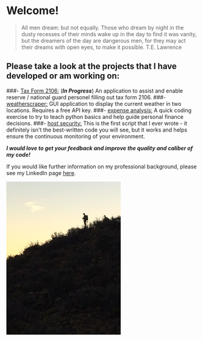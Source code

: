 # Welcome!

>All men dream: but not equally. 
>Those who dream by night in the dusty recesses of their minds wake up in the day to find it was vanity, 
>but the dreamers of the day are dangerous men, for they may act their dreams with open eyes, to make it possible. 
>T.E. Lawrence

## Please take a look at the projects that I have developed or am working on:
###- [Tax Form 2106:](https://github.com/skipmcgee/2106) (***In Progress***) An application to assist and enable reserve / national guard personel filling out tax form 2106.
###- [weatherscraper:](https://github.com/skipmcgee/weatherscraper) GUI application to display the current weather in two locations. Requires a free API key.
###- [expense analysis:](https://github.com/skipmcgee/expense_impact) A quick coding exercise to try to teach python basics and help guide personal finance decisions. 
###- [host security:](https://github.com/skipmcgee/host_security) This is the first script that I ever wrote - it definitely isn't the best-written code you will see, but it works and helps ensure the continuous monitoring of your environment.

***I would love to get your feedback and improve the quality and caliber of my code!***

If you would like further information on my professional background, please see my LinkedIn page [here](https://in.linkedin.com/in/david-skip-mcgee-b0b3119).

![Image of Hunter](/images/hunter1.jpg)
